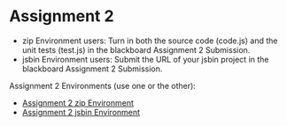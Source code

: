 Assignment 2
========================================================================

- zip Environment users:  Turn in both the source code (code.js) and the
  unit tests (test.js) in the blackboard Assignment 2 Submission.
- jsbin Environment users:  Submit the URL of your jsbin project in the
  blackboard Assignment 2 Submission.

Assignment 2 Environments (use one or the other):

- [Assignment 2 zip Environment](assignment2.zip)
- [Assignment 2 jsbin Environment][jsbin]

[jsbin]: http://jsbin.com/swe430_assignment2/latest/edit?javascript,live
